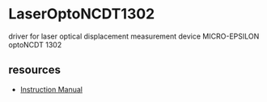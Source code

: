 # LaserOptoNCDT1302

driver for laser optical displacement measurement device MICRO-EPSILON optoNCDT 1302

## resources

- [Instruction Manual](http://www.micro-epsilon.pl/download/man--optoncdt-1302--en.pdf)
